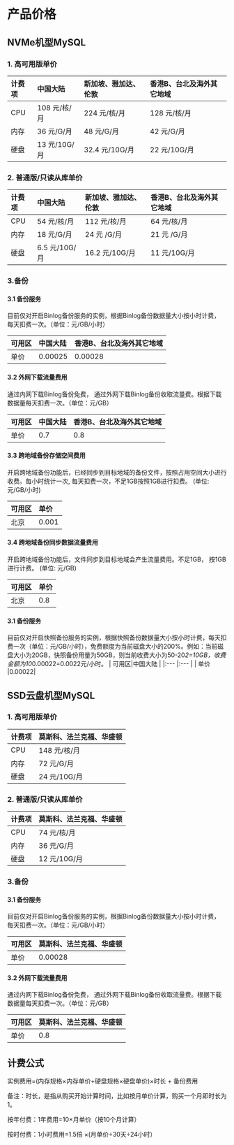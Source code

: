 # 产品价格

## NVMe机型MySQL

### 1. 高可用版单价


| 计费项   | 中国大陆     | 新加坡、雅加达、伦敦 | 香港B、台北及海外其它地域 |
| :--- | :---         | :---                 | :---                      |
| CPU  | 108 元/核/月 | 224 元/核/月         | 128 元/核/月              |
| 内存 | 36 元/G/月   | 48 元/G/月           | 42 元/G/月                |
| 硬盘 | 13 元/10G/月 | 32.4 元/10G/月       | 22 元/10G/月              |



### 2. 普通版/只读从库单价

| 计费项   | 中国大陆      | 新加坡、雅加达、伦敦 | 香港B、台北及海外其它地域 |
| :--- | :---          | :---                 | :---                      |
| CPU  | 54 元/核/月   | 112 元/核/月         | 64 元/核/月               |
| 内存 | 18 元/G/月    | 24 元 /G/月          | 21 元 /G/月               |
| 硬盘 | 6.5 元/10G/月 | 16.2 元/10G/月       | 11 元/10G/月                |


### 3.备份

#### 3.1 备份服务

目前仅对开启Binlog备份服务的实例，根据Binlog备份数据量大小按小时计费， 每天扣费一次。（单位：元/GB/小时）

| 可用区 | 中国大陆 | 香港B、台北及海外其它地域 |
| :---   | :---     | :---                      |
| 单价   | 0.00025  | 0.00028                   |

#### 3.2 外网下载流量费用

通过内网下载Binlog备份免费， 通过外网下载Binlog备份收取流量费。根据下载数据量每天扣费一次。（单位：元/GB）

| 可用区 | 中国大陆 | 香港B、台北及海外其它地域 |
| :---   | :---     | :---                      |
| 单价   | 0.7      | 0.8                       |




#### 3.3 跨地域备份存储空间费用

开启跨地域备份功能后，已经同步到目标地域的备份文件，按照占用空间大小进行收费。每小时统计一次, 每天扣费一次，不足1GB按照1GB进行扣费。 (单位: 元/GB/小时)

| 可用区 | 单价 |
| :--- |:--- |
| 北京  |  0.001 |

#### 3.4 跨地域备份同步数据流量费用

开启跨地域备份功能后，文件同步到目标地域会产生流量费用。不足1GB， 按1GB进行计费。 (单位: 元/GB)

| 可用区 | 单价 |
| :--- |:--- |
| 北京  |  0.8 |


#### 3.1 备份服务

目前仅对开启快照备份服务的实例，根据快照备份数据量大小按小时计费，每天扣费一次（单位：元/GB/小时），免费额度为当前磁盘大小的200%。例如：当前磁盘大小为20GB，快照备份用量为50GB，则当前收费大小为50-20*2=10GB，收费金额为10*0.00022=0.0022元/小时。
| 可用区|中国大陆 |
|:---  |:---    |
| 单价 |0.00022|


## SSD云盘机型MySQL

### 1. 高可用版单价


| 计费项   | 莫斯科、法兰克福、华盛顿 |
| :--- | :---                     |
| CPU  | 148 元/核/月             |
| 内存 | 72 元/G/月               |
| 硬盘 | 24 元/10G/月             |



### 2. 普通版/只读从库单价

| 计费项   | 莫斯科、法兰克福、华盛顿 |
| :--- | :---                     |
| CPU  | 74 元/核/月              |
| 内存 | 36 元/G/月               |
| 硬盘 | 12 元/10G/月             |

### 3.备份

#### 3.1 备份服务

目前仅对开启Binlog备份服务的实例，根据Binlog备份数据量大小按小时计费， 每天扣费一次。（单位：元/GB/小时）

| 可用区 | 莫斯科、法兰克福、华盛顿 |
| :---   | :---                     |
| 单价   | 0.00028                  |

#### 3.2 外网下载流量费用

通过内网下载Binlog备份免费， 通过外网下载Binlog备份收取流量费。根据下载数据量每天扣费一次。（单位：元/GB）

| 可用区 | 莫斯科、法兰克福、华盛顿 |
| :---   | :---                     |
| 单价   | 0.8                      |

## 计费公式

实例费用=(内存规格×内存单价+硬盘规格×硬盘单价)×时长 + 备份费用

备注：时长，是指从购买开始计算时间，比如按月单价计算，购买一个月即时长为1。

按年付费：1年费用=10×月单价（按10个月计算）

按时付费：1小时费用=1.5倍 ×(月单价÷30天÷24小时）

